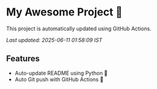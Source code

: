 # My Awesome Project 🚀

This project is automatically updated using GitHub Actions.

_Last updated: 2025-06-11 01:58:09 IST_

## Features
- Auto-update README using Python 🐍
- Auto Git push with GitHub Actions 🤖
